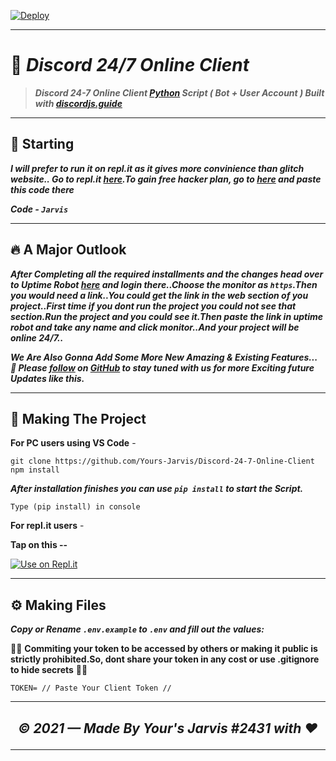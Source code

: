 [![Deploy](https://www.herokucdn.com/deploy/button.svg)](https://heroku.com/)

----

# 🤖 ***Discord 24/7 Online Client***
> ***Discord 24-7 Online Client [Python](https://discordjs.guide) Script ( Bot + User Account ) Built with [discordjs.guide](https://discordjs.guide)***

----

## 🏁 Starting

***I will prefer to run it on repl.it as it gives more convinience than glitch website.. Go to repl.it [here](https://repl.it/).To gain free hacker plan, go to [here](https://repl.it/claim) and paste this code there***

***Code - `Jarvis`***

----

## 🔥 A Major Outlook

***After Completing all the required installments and the changes head over to Uptime Robot [here](https://uptimerobot.com/) and login there..Choose the monitor as `https`.Then you would need a link..You could get the link in the web section of you project..First time if you dont run the project you could not see that section.Run the project and you could see it.Then paste the link in uptime robot and take any name and click monitor..And your project will be online 24/7..***

***We Are Also Gonna Add Some More New Amazing & Existing Features...***
***🚀 Please [follow](https://github.com/Yours-Jarvis) on [GitHub](https://github.com/Yours-Jarvis) to stay tuned with us for more Exciting future Updates like this.***

---

## 🔎 Making The Project

**For PC users using VS Code** -

```
git clone https://github.com/Yours-Jarvis/Discord-24-7-Online-Client
npm install
```

***After installation finishes you can use `pip install` to start the Script.***

```
Type (pip install) in console
```
**For repl.it users** -

**Tap on this --**

[![Use on Repl.it](https://repl.it/badge/github/Itz-Iconic-ff-31/Itech_2.0)](https://repl.it/)

----

## ⚙️ Making Files

***Copy or Rename `.env.example` to `.env` and fill out the values:***

🚨🚨 **Commiting your token to be accessed by others or making it public is strictly prohibited.So, dont share your token in any cost or use .gitignore to hide secrets** 🚨🚨

```
TOKEN= // Paste Your Client Token //
```

----

## <p align="center">*© 2021 — Made By Your's Jarvis #2431 with ♥*</p>

----

